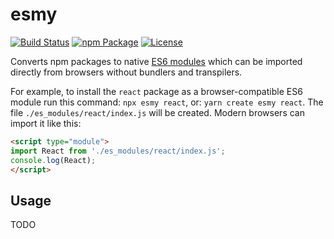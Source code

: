# esmy

[![Build Status](https://travis-ci.com/sgtpep/esmy.svg)](https://travis-ci.com/sgtpep/esmy)
[![npm Package](https://img.shields.io/npm/v/esmy.svg?colorB=44cc11)](https://www.npmjs.com/package/esmy)
[![License](https://img.shields.io/badge/license-ISC-brightgreen.svg)](https://opensource.org/licenses/ISC)

Converts npm packages to native [ES6 modules](http://exploringjs.com/es6/ch_modules.html) which can be imported directly from browsers without bundlers and transpilers.

For example, to install the `react` package as a browser-compatible ES6 module run this command: `npx esmy react`, or: `yarn create esmy react`. The file `./es_modules/react/index.js` will be created. Modern browsers can import it like this:

```html
<script type="module">
import React from './es_modules/react/index.js';
console.log(React);
</script>
```

## Usage

TODO
